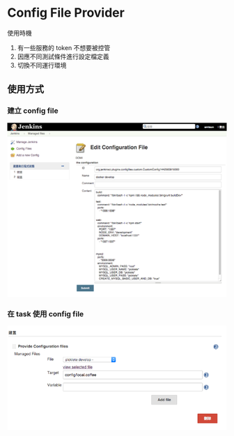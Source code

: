 Config File Provider
====================

使用時機

1.	有一些服務的 token 不想要被控管
2.	因應不同測試條件進行設定檔定義
3.	切換不同運行環境

使用方式
--------

### 建立 config file

![](images/provideConfig/createConfig.png)

### 在 task 使用 config file

![](images/provideConfig/taskSetting.png)
